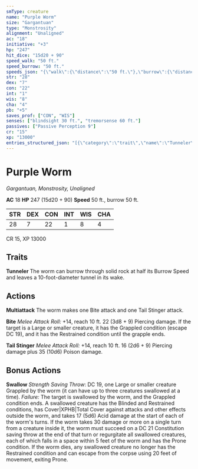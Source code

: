 ```yaml
---
smType: creature
name: "Purple Worm"
size: "Gargantuan"
type: "Monstrosity"
alignment: "Unaligned"
ac: "18"
initiative: "+3"
hp: "247"
hit_dice: "15d20 + 90"
speed_walk: "50 ft."
speed_burrow: "50 ft."
speeds_json: "{\"walk\":{\"distance\":\"50 ft.\"},\"burrow\":{\"distance\":\"50 ft.\"}}"
str: "28"
dex: "7"
con: "22"
int: "1"
wis: "8"
cha: "4"
pb: "+5"
saves_prof: ["CON", "WIS"]
senses: ["blindsight 30 ft.", "tremorsense 60 ft."]
passives: ["Passive Perception 9"]
cr: "15"
xp: "13000"
entries_structured_json: "[{\"category\":\"trait\",\"name\":\"Tunneler\",\"text\":\"The worm can burrow through solid rock at half its Burrow Speed and leaves a 10-foot-diameter tunnel in its wake.\"},{\"category\":\"action\",\"name\":\"Multiattack\",\"text\":\"The worm makes one Bite attack and one Tail Stinger attack.\"},{\"category\":\"action\",\"name\":\"Bite\",\"text\":\"*Melee Attack Roll:* +14, reach 10 ft. 22 (3d8 + 9) Piercing damage. If the target is a Large or smaller creature, it has the Grappled condition (escape DC 19), and it has the Restrained condition until the grapple ends.\",\"kind\":\"Melee Attack Roll\",\"to_hit\":\"+14\",\"range\":\"10 ft\",\"damage\":\"22 (3d8 + 9) Piercing\"},{\"category\":\"action\",\"name\":\"Tail Stinger\",\"text\":\"*Melee Attack Roll:* +14, reach 10 ft. 16 (2d6 + 9) Piercing damage plus 35 (10d6) Poison damage.\",\"kind\":\"Melee Attack Roll\",\"to_hit\":\"+14\",\"range\":\"10 ft\",\"damage\":\"16 (2d6 + 9) Piercing\"},{\"category\":\"bonus\",\"name\":\"Swallow\",\"text\":\"*Strength Saving Throw*: DC 19, one Large or smaller creature Grappled by the worm (it can have up to three creatures swallowed at a time). *Failure:*  The target is swallowed by the worm, and the Grappled condition ends. A swallowed creature has the Blinded and Restrained conditions, has Cover|XPHB|Total Cover against attacks and other effects outside the worm, and takes 17 (5d6) Acid damage at the start of each of the worm's turns. If the worm takes 30 damage or more on a single turn from a creature inside it, the worm must succeed on a DC 21 Constitution saving throw at the end of that turn or regurgitate all swallowed creatures, each of which falls in a space within 5 feet of the worm and has the Prone condition. If the worm dies, any swallowed creature no longer has the Restrained condition and can escape from the corpse using 20 feet of movement, exiting Prone.\",\"damage\":\"17 (5d6) Acid\",\"save_ability\":\"STR\",\"save_dc\":19}]"
---
```


# Purple Worm
*Gargantuan, Monstrosity, Unaligned*

**AC** 18
**HP** 247 (15d20 + 90)
**Speed** 50 ft., burrow 50 ft.

| STR | DEX | CON | INT | WIS | CHA |
| --- | --- | --- | --- | --- | --- |
| 28 | 7 | 22 | 1 | 8 | 4 |

CR 15, XP 13000

## Traits

**Tunneler**
The worm can burrow through solid rock at half its Burrow Speed and leaves a 10-foot-diameter tunnel in its wake.

## Actions

**Multiattack**
The worm makes one Bite attack and one Tail Stinger attack.

**Bite**
*Melee Attack Roll:* +14, reach 10 ft. 22 (3d8 + 9) Piercing damage. If the target is a Large or smaller creature, it has the Grappled condition (escape DC 19), and it has the Restrained condition until the grapple ends.

**Tail Stinger**
*Melee Attack Roll:* +14, reach 10 ft. 16 (2d6 + 9) Piercing damage plus 35 (10d6) Poison damage.

## Bonus Actions

**Swallow**
*Strength Saving Throw*: DC 19, one Large or smaller creature Grappled by the worm (it can have up to three creatures swallowed at a time). *Failure:*  The target is swallowed by the worm, and the Grappled condition ends. A swallowed creature has the Blinded and Restrained conditions, has Cover|XPHB|Total Cover against attacks and other effects outside the worm, and takes 17 (5d6) Acid damage at the start of each of the worm's turns. If the worm takes 30 damage or more on a single turn from a creature inside it, the worm must succeed on a DC 21 Constitution saving throw at the end of that turn or regurgitate all swallowed creatures, each of which falls in a space within 5 feet of the worm and has the Prone condition. If the worm dies, any swallowed creature no longer has the Restrained condition and can escape from the corpse using 20 feet of movement, exiting Prone.
